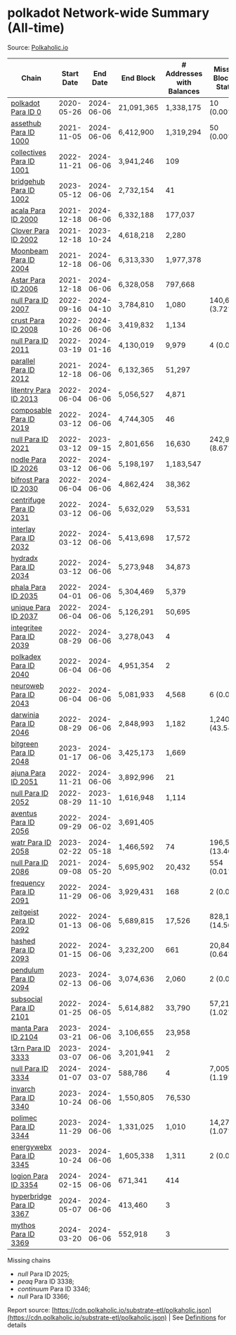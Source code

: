 # polkadot Network-wide Summary (All-time)

Source: [Polkaholic.io](https://polkaholic.io)


| Chain            | Start Date | End Date | End Block | # Addresses with Balances | Missing Blocks / Status |
| ---------------- | ---------- | ---------| --------- | ------------------------- | ----------------------- |
| [polkadot Para ID 0](/polkadot/0-polkadot) | 2020-05-26 | 2024-06-06 | 21,091,365 |  1,338,175 | 10 (0.00%)  |
| [assethub Para ID 1000](/polkadot/1000-assethub) | 2021-11-05 | 2024-06-06 | 6,412,900 |  1,319,294 | 50 (0.00%)  |
| [collectives Para ID 1001](/polkadot/1001-collectives) | 2022-11-21 | 2024-06-06 | 3,941,246 |  109 |    |
| [bridgehub Para ID 1002](/polkadot/1002-bridgehub) | 2023-05-12 | 2024-06-06 | 2,732,154 |  41 |    |
| [acala Para ID 2000](/polkadot/2000-acala) | 2021-12-18 | 2024-06-06 | 6,332,188 |  177,037 |    |
| [Clover Para ID 2002](/polkadot/2002-clover) | 2021-12-18 | 2023-10-24 | 4,618,218 |  2,280 |    |
| [Moonbeam Para ID 2004](/polkadot/2004-moonbeam) | 2021-12-18 | 2024-06-06 | 6,313,330 |  1,977,378 |    |
| [Astar Para ID 2006](/polkadot/2006-astar) | 2021-12-18 | 2024-06-06 | 6,328,058 |  797,668 |    |
| [null Para ID 2007](/polkadot/2007-kapex) | 2022-09-16 | 2024-04-10 | 3,784,810 |  1,080 | 140,668 (3.72%)  |
| [crust Para ID 2008](/polkadot/2008-crust) | 2022-10-26 | 2024-06-06 | 3,419,832 |  1,134 |    |
| [null Para ID 2011](/polkadot/2011-equilibrium) | 2022-03-19 | 2024-01-16 | 4,130,019 |  9,979 | 4 (0.00%)  |
| [parallel Para ID 2012](/polkadot/2012-parallel) | 2021-12-18 | 2024-06-06 | 6,132,365 |  51,297 |    |
| [litentry Para ID 2013](/polkadot/2013-litentry) | 2022-06-04 | 2024-06-06 | 5,056,527 |  4,871 |    |
| [composable Para ID 2019](/polkadot/2019-composable) | 2022-03-12 | 2024-06-06 | 4,744,305 |  46 |    |
| [null Para ID 2021](/polkadot/2021-efinity) | 2022-03-12 | 2023-09-15 | 2,801,656 |  16,630 | 242,949 (8.67%)  |
| [nodle Para ID 2026](/polkadot/2026-nodle) | 2022-03-12 | 2024-06-06 | 5,198,197 |  1,183,547 |    |
| [bifrost Para ID 2030](/polkadot/2030-bifrost) | 2022-06-04 | 2024-06-06 | 4,862,424 |  38,362 |    |
| [centrifuge Para ID 2031](/polkadot/2031-centrifuge) | 2022-03-12 | 2024-06-06 | 5,632,029 |  53,531 |    |
| [interlay Para ID 2032](/polkadot/2032-interlay) | 2022-03-12 | 2024-06-06 | 5,413,698 |  17,572 |    |
| [hydradx Para ID 2034](/polkadot/2034-hydradx) | 2022-03-12 | 2024-06-06 | 5,273,948 |  34,873 |    |
| [phala Para ID 2035](/polkadot/2035-phala) | 2022-04-01 | 2024-06-06 | 5,304,469 |  5,379 |    |
| [unique Para ID 2037](/polkadot/2037-unique) | 2022-06-04 | 2024-06-06 | 5,126,291 |  50,695 |    |
| [integritee Para ID 2039](/polkadot/2039-integritee) | 2022-08-29 | 2024-06-06 | 3,278,043 |  4 |    |
| [polkadex Para ID 2040](/polkadot/2040-polkadex) | 2022-06-04 | 2024-06-06 | 4,951,354 |  2 |    |
| [neuroweb Para ID 2043](/polkadot/2043-neuroweb) | 2022-06-04 | 2024-06-06 | 5,081,933 |  4,568 | 6 (0.00%)  |
| [darwinia Para ID 2046](/polkadot/2046-darwinia) | 2022-08-29 | 2024-06-06 | 2,848,993 |  1,182 | 1,240,326 (43.54%)  |
| [bitgreen Para ID 2048](/polkadot/2048-bitgreen) | 2023-01-17 | 2024-06-06 | 3,425,173 |  1,669 |    |
| [ajuna Para ID 2051](/polkadot/2051-ajuna) | 2022-11-21 | 2024-06-06 | 3,892,996 |  21 |    |
| [null Para ID 2052](/polkadot/2052-polkadot-parathread-2052) | 2022-08-29 | 2023-11-10 | 1,616,948 |  1,114 |    |
| [aventus Para ID 2056](/polkadot/2056-aventus) | 2022-09-29 | 2024-06-02 | 3,691,405 |   |    |
| [watr Para ID 2058](/polkadot/2058-watr) | 2023-02-22 | 2024-05-18 | 1,466,592 |  74 | 196,567 (13.40%)  |
| [null Para ID 2086](/polkadot/2086-kilt) | 2021-09-08 | 2024-05-20 | 5,695,902 |  20,432 | 554 (0.01%)  |
| [frequency Para ID 2091](/polkadot/2091-frequency) | 2022-11-29 | 2024-06-06 | 3,929,431 |  168 | 2 (0.00%)  |
| [zeitgeist Para ID 2092](/polkadot/2092-zeitgeist) | 2022-01-13 | 2024-06-06 | 5,689,815 |  17,526 | 828,192 (14.56%)  |
| [hashed Para ID 2093](/polkadot/2093-hashed) | 2022-01-15 | 2024-06-06 | 3,232,200 |  661 | 20,847 (0.64%)  |
| [pendulum Para ID 2094](/polkadot/2094-pendulum) | 2023-02-13 | 2024-06-06 | 3,074,636 |  2,060 | 2 (0.00%)  |
| [subsocial Para ID 2101](/polkadot/2101-subsocial) | 2022-01-25 | 2024-06-05 | 5,614,882 |  33,790 | 57,214 (1.02%)  |
| [manta Para ID 2104](/polkadot/2104-manta) | 2023-03-21 | 2024-06-06 | 3,106,655 |  23,958 |    |
| [t3rn Para ID 3333](/polkadot/3333-t3rn) | 2023-03-07 | 2024-06-06 | 3,201,941 |  2 |    |
| [null Para ID 3334](/polkadot/3334-polkadot-parathread-3334) | 2024-01-07 | 2024-03-07 | 588,786 |  4 | 7,005 (1.19%)  |
| [invarch Para ID 3340](/polkadot/3340-invarch) | 2023-10-24 | 2024-06-06 | 1,550,805 |  76,530 |    |
| [polimec Para ID 3344](/polkadot/3344-polimec) | 2023-11-29 | 2024-06-06 | 1,331,025 |  1,010 | 14,271 (1.07%)  |
| [energywebx Para ID 3345](/polkadot/3345-energywebx) | 2023-10-24 | 2024-06-06 | 1,605,338 |  1,311 | 2 (0.00%)  |
| [logion Para ID 3354](/polkadot/3354-logion) | 2024-02-15 | 2024-06-06 | 671,341 |  414 |    |
| [hyperbridge Para ID 3367](/polkadot/3367-hyperbridge) | 2024-05-07 | 2024-06-06 | 413,460 |  3 |    |
| [mythos Para ID 3369](/polkadot/3369-mythos) | 2024-03-20 | 2024-06-06 | 552,918 |  3 |    |

Missing chains


* *null* Para ID 2025; 
* *peaq* Para ID 3338; 
* *continuum* Para ID 3346; 
* *null* Para ID 3366; 

Report source: [https://cdn.polkaholic.io/substrate-etl/polkaholic.json](https://cdn.polkaholic.io/substrate-etl/polkaholic.json) | See [Definitions](/DEFINITIONS.md) for details
